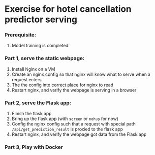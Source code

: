 # Exercise for hotel cancellation predictor serving

### Prerequisite:
1. Model training is completed


### Part 1, serve the static webpage:
1. Install Nginx on a VM
2. Create an nginx config so that nginx will know what to serve when a request enters
3. The the config into correct place for nginx to read
4. Restart nginx, and verify the webpage is serving in a browser

### Part 2, serve the Flask app:
1. Finish the flask app
2. Bring up the flask app (with `screen` or `nohup` for now)
3. Config the nginx config such that a request with special path `/api/get_prediction_result` is proxied to the flask app
4. Restart nginx, and verify the webpage got data from the Flask app

### Part 3, Play with Docker